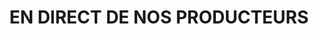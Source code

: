 ---
title: "EN DIRECT  DE NOS PRODUCTEURS"
url: /sevremont/en-direct-de-nos-producteurs/
shop: boucherie
---